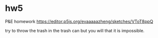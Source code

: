 # hw5
P&amp;E homework
https://editor.p5js.org/evaaaaazheng/sketches/VToT8ppQ

try to throw the trash in the trash can but you will that it is impossible.
